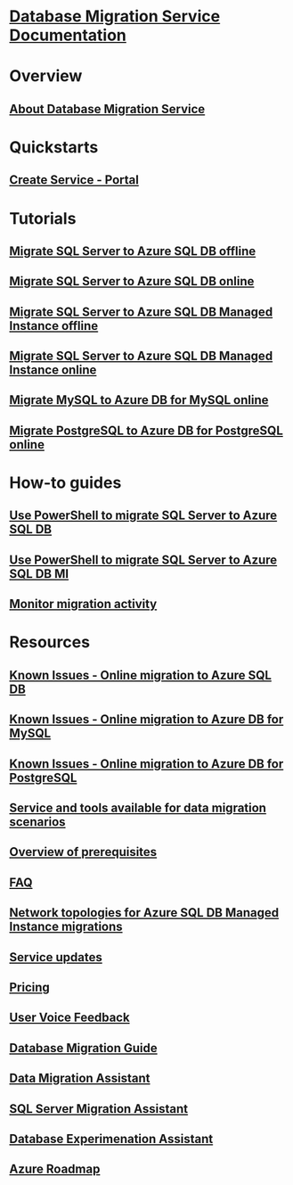 # [Database Migration Service Documentation](index.yml)

# Overview
## [About Database Migration Service](dms-overview.md)

# Quickstarts
## [Create Service - Portal](quickstart-create-data-migration-service-portal.md)

# Tutorials
## [Migrate SQL Server to Azure SQL DB offline](tutorial-sql-server-to-azure-sql.md)
## [Migrate SQL Server to Azure SQL DB online](tutorial-sql-server-azure-sql-online.md)
## [Migrate SQL Server to Azure SQL DB Managed Instance offline](tutorial-sql-server-to-managed-instance.md)
## [Migrate SQL Server to Azure SQL DB Managed Instance online](tutorial-sql-server-managed-instance-online.md)
## [Migrate MySQL to Azure DB for MySQL online](tutorial-mysql-azure-mysql-online.md)
## [Migrate PostgreSQL to Azure DB for PostgreSQL online](tutorial-postgresql-azure-postgresql-online.md)

# How-to guides
## [Use PowerShell to migrate SQL Server to Azure SQL DB](howto-sql-server-to-azure-sql-powershell.md)
## [Use PowerShell to migrate SQL Server to Azure SQL DB MI](howto-sql-server-to-azure-sql-mi-powershell.md)
## [Monitor migration activity](how-to-monitor-migration-activity.md)

# Resources
## [Known Issues - Online migration to Azure SQL DB](known-issues-azure-sql-online.md)
## [Known Issues - Online migration to Azure DB for MySQL](known-issues-azure-mysql-online.md)
## [Known Issues - Online migration to Azure DB for PostgreSQL](known-issues-azure-postgresql-online.md)
## [Service and tools available for data migration scenarios](dms-tools-matrix.md)
## [Overview of prerequisites](pre-reqs.md)
## [FAQ](faq.md)
## [Network topologies for Azure SQL DB Managed Instance migrations](resource-network-topologies.md)
## [Service updates](https://azure.microsoft.com/updates/?product=database-migration)
## [Pricing](https://aka.ms/dms-pricing)
## [User Voice Feedback](https://feedback.azure.com/forums/906100-azure-database-migration-service)
## [Database Migration Guide](https://aka.ms/datamigration)
## [Data Migration Assistant](https://aka.ms/dma)
## [SQL Server Migration Assistant](https://aka.ms/ssma)
## [Database Experimenation Assistant](https://aka.ms/dea-docs)
## [Azure Roadmap](https://azure.microsoft.com/roadmap/)
